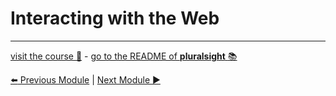 Interacting with the Web
========================

***
[visit the course :rocket:](http://www.pluralsight.com/courses/node-intro) - [go to the README of **pluralsight** :books:](../README.md)

[:arrow_left: Previous Module](interacting_web.md) | [Next Module :arrow_forward:](testing_debugging.md)
